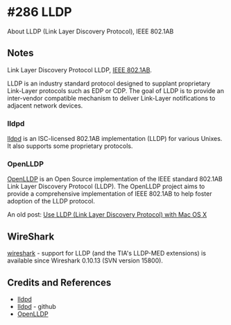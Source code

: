 # #286 LLDP

About LLDP (Link Layer Discovery Protocol), IEEE 802.1AB

## Notes

Link Layer Discovery Protocol LLDP, [IEEE 802.1AB](https://standards.ieee.org/ieee/802.1AB/3342/).

LLDP is an industry standard protocol designed to supplant proprietary Link-Layer protocols such as EDP or CDP.
The goal of LLDP is to provide an inter-vendor compatible mechanism to deliver Link-Layer notifications to adjacent network devices.

### lldpd

[lldpd](https://lldpd.github.io/) is an ISC-licensed 802.1AB implementation (LLDP) for various Unixes.
It also supports some proprietary protocols.

### OpenLLDP

[OpenLLDP](https://sourceforge.net/projects/openlldp/) is an Open Source implementation of the IEEE standard 802.1AB Link Layer Discovery Protocol (LLDP).
The OpenLLDP project aims to provide a comprehensive implementation of IEEE 802.1AB to help foster adoption of the LLDP protocol.

An old post: [Use LLDP (Link Layer Discovery Protocol) with Mac OS X](https://web.archive.org/web/20151004222927/http://www.adminsys.ch/2012/08/28/use-lldp-link-layer-discovery-protocol-with-mac-os-x/)

## WireShark

[wireshark](https://wiki.wireshark.org/LinkLayerDiscoveryProtocol) - support for LLDP (and the TIA's LLDP-MED extensions) is available since Wireshark 0.10.13 (SVN version 15800).

## Credits and References

* [lldpd](https://lldpd.github.io/)
* [lldpd](https://github.com/lldpd/lldpd) - github
* [OpenLLDP](https://sourceforge.net/projects/openlldp/)
